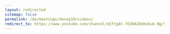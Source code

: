 ```yaml
---
layout: redirected
sitemap: false
permalink: /de/meetings/denog10/videos/
redirect_to: https://www.youtube.com/channel/UCFtgAt-7O1RA2Ddmuhub-Ng/videos
---
```

